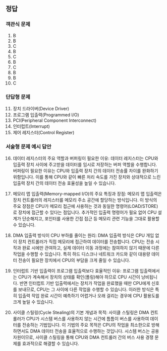 ## 정답

### 객관식 문제

1. B
2. B
3. C
4. B
5. C
6. B
7. C
8. B
9. B
10. C

### 단답형 문제

11. 장치 드라이버(Device Driver)
12. 프로그램 입출력(Programmed I/O)
13. PCI(Peripheral Component Interconnect)
14. 인터럽트(Interrupt)
15. 제어 레지스터(Control Register)

### 서술형 문제 예시 답안

16. 데이터 레지스터의 주요 역할과 버퍼링이 필요한 이유:
    데이터 레지스터는 CPU와 입출력 장치 사이에 주고받을 데이터를 임시로 저장하는 버퍼 역할을 수행합니다. 버퍼링이 필요한 이유는 CPU와 입출력 장치 간의 데이터 전송률 차이를 완화하기 위함입니다. 이를 통해 CPU와 같이 빠른 처리 속도를 가진 장치와 상대적으로 느린 입출력 장치 간의 데이터 전송 효율성을 높일 수 있습니다.

17. 메모리 맵 입출력(Memory-mapped I/O)의 주요 특징과 장점:
    메모리 맵 입출력은 장치 컨트롤러의 레지스터를 메모리 주소 공간에 할당하는 방식입니다. 이 방식의 주요 장점은 CPU가 메모리 접근에 사용하는 것과 동일한 명령어(LOAD/STORE)로 장치에 접근할 수 있다는 점입니다. 추가적인 입출력 명령어가 필요 없어 CPU 설계가 단순해지고, 포인터를 사용한 간접 접근 등 메모리 관련 기능을 그대로 활용할 수 있습니다.

18. DMA 입출력 방식이 CPU 부하를 줄이는 원리:
    DMA 입출력 방식은 CPU 개입 없이 장치 컨트롤러가 직접 메모리에 접근하여 데이터를 전송합니다. CPU는 전송 시작과 완료 시에만 관여하고, 실제 데이터 이동 과정에는 참여하지 않기 때문에 다른 작업을 수행할 수 있습니다. 특히 하드 디스크나 네트워크 카드와 같이 대용량 데이터 전송이 필요한 장치에서 CPU의 부담을 크게 줄일 수 있습니다.

19. 인터럽트 기반 입출력이 프로그램 입출력보다 효율적인 이유:
    프로그램 입출력에서는 CPU가 계속해서 장치의 상태를 확인(폴링)해야 하므로 CPU 시간이 낭비됩니다. 반면 인터럽트 기반 입출력에서는 장치가 작업을 완료했을 때만 CPU에게 신호를 보내므로, CPU는 그 사이에 다른 작업을 수행할 수 있습니다. 이러한 방식은 특히 입출력 작업 완료 시간이 예측하기 어렵거나 오래 걸리는 경우에 CPU 활용도를 크게 높일 수 있습니다.

20. 사이클 스틸링(Cycle Stealing)의 기본 개념과 목적:
    사이클 스틸링은 DMA 컨트롤러가 CPU가 시스템 버스를 사용하지 않는 시간에 틈틈이 버스를 사용하여 데이터를 전송하는 기법입니다. 이 기법의 주요 목적은 CPU의 작업을 최소한으로 방해하면서도 DMA 데이터 전송을 효율적으로 수행하는 것입니다. 시스템 버스는 공용 자원이므로, 사이클 스틸링을 통해 CPU와 DMA 컨트롤러 간의 버스 사용 경쟁 문제를 효과적으로 해결할 수 있습니다.
